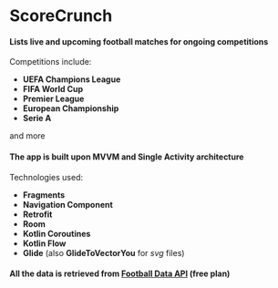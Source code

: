 # ScoreCrunch

#### Lists live and upcoming football matches for ongoing competitions

Competitions include:
* __UEFA Champions League__
* __FIFA World Cup__
* __Premier League__
* __European Championship__
* __Serie A__

and more

#### The app is built upon MVVM and Single Activity architecture

Technologies used:
* __Fragments__
* __Navigation Component__
* __Retrofit__
* __Room__
* __Kotlin Coroutines__
* __Kotlin Flow__
* __Glide__ (also __GlideToVectorYou__ for *svg* files)

#### All the data is retrieved from [Football Data API](https://www.football-data.org) (free plan)
